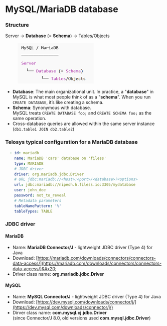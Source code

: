 # MySQL/MariaDB database

### Structure

Server → **Database** (= **Schema**) → Tables/Objects

<div align="left"><figure><img src="../.gitbook/assets/image (1).png" alt="" width="242"><figcaption></figcaption></figure></div>

* **Database**: The main organizational unit. In practice, a "**database**" in MySQL is what most people think of as a "**schema**". When you run `CREATE DATABASE`, it’s like creating a schema.
* **Schema**: Synonymous with database. \
  MySQL treats `CREATE DATABASE foo;` and `CREATE SCHEMA foo;` as the same operation.
* Cross-database queries are allowed within the same server instance (`db1.table1 JOIN db2.table2`)

### Telosys typical configuration for a MariaDB database

```yaml
  - id: mariadb
    name: MariaDB 'cars' database on 'filess'
    type: MARIADB 
    # JDBC driver 
    driver: org.mariadb.jdbc.Driver
    # URL jdbc:mariadb://<host>:<port>/<database>?<options>
    url: jdbc:mariadb://nipeoh.h.filess.io:3305/mydatabase
    user: john_doe
    password: not_to_reveal
    # Metadata parameters
    tableNamePattern: '%'
    tableTypes: TABLE


```



### JDBC driver&#x20;

#### MariaDB

* Name: **MariaDB Connector/J** - lightweight JDBC driver (Type 4) for Java
* Download:  [https://mariadb.com/downloads/connectors/connectors-data-access/](https://mariadb.com/downloads/connectors/connectors-data-access/)&#x20;
* Driver class name:  **org.mariadb.jdbc.Driver**

#### MySQL

* Name: **MySQL Connector/J** - lightweight JDBC driver (Type 4) for Java
* Download:  [https://dev.mysql.com/downloads/connector/j/](https://dev.mysql.com/downloads/connector/j/) &#x20;
* Dirver class name:  **com.mysql.cj.jdbc.Driver** \
  (since Connector/J 8.0, old versions used **com.mysql.jdbc.Driver**)

